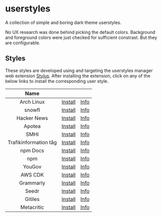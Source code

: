 # userstyles

A collection of simple and boring dark theme userstyles.

No UX research was done behind picking the default colors. Background and
foreground colors were just checked for sufficient constrast. But they are
configurable.

## Styles

These styles are developed using and targeting the userstyles manager web
extension [Stylus](https://github.com/openstyles/stylus). After installing the
extension, click on any of the below links to install the corresponding user
style.

|         Name          |                                                                                                                                              |                                     |
| :-------------------: | :------------------------------------------------------------------------------------------------------------------------------------------: | :---------------------------------: |
|      Arch Linux       |             [Install](https://raw.githubusercontent.com/aruncveli/userstyles/refs/heads/main/sites/archlinux/archlinux.user.css)             |       [Info](sites/archlinux)       |
|        snowfl         |                [Install](https://raw.githubusercontent.com/aruncveli/userstyles/refs/heads/main/sites/snowfl/snowfl.user.css)                |        [Info](sites/snowfl)         |
|      Hacker News      |            [Install](https://raw.githubusercontent.com/aruncveli/userstyles/refs/heads/main/sites/hackernews/hackernews.user.css)            |      [Info](sites/hackernews)       |
|        Apotea         |                [Install](https://raw.githubusercontent.com/aruncveli/userstyles/refs/heads/main/sites/apotea/apotea.user.css)                |        [Info](sites/apotea)         |
|         SMHI          |                  [Install](https://raw.githubusercontent.com/aruncveli/userstyles/refs/heads/main/sites/smhi/smhi.user.css)                  |         [Info](sites/smhi)          |
| Trafikinformation tåg | [Install](https://raw.githubusercontent.com/aruncveli/userstyles/refs/heads/main/sites/trafikinformation-tåg/trafikinformation-tåg.user.css) | [Info](sites/trafikinformation-tåg) |
|       npm Docs        |              [Install](https://raw.githubusercontent.com/aruncveli/userstyles/refs/heads/main/sites/npm-docs/npm-docs.user.css)              |       [Info](sites/npm-docs)        |
|          npm          |                   [Install](https://raw.githubusercontent.com/aruncveli/userstyles/refs/heads/main/sites/npm/npm.user.css)                   |          [Info](sites/npm)          |
|        YouGov         |                [Install](https://raw.githubusercontent.com/aruncveli/userstyles/refs/heads/main/sites/yougov/yougov.user.css)                |        [Info](sites/yougov)         |
|        AWS CDK        |               [Install](https://raw.githubusercontent.com/aruncveli/userstyles/refs/heads/main/sites/aws-cdk/aws-cdk.user.css)               |        [Info](sites/aws-cdk)        |
|       Grammarly       |             [Install](https://raw.githubusercontent.com/aruncveli/userstyles/refs/heads/main/sites/grammarly/grammarly.user.css)             |       [Info](sites/grammarly)       |
|         Seedr         |                 [Install](https://raw.githubusercontent.com/aruncveli/userstyles/refs/heads/main/sites/seedr/seedr.user.css)                 |         [Info](sites/seedr)         |
|        Gitiles        |               [Install](https://raw.githubusercontent.com/aruncveli/userstyles/refs/heads/main/sites/gitiles/gitiles.user.css)               |        [Info](sites/gitiles)        |
|      Metacritic       |            [Install](https://raw.githubusercontent.com/aruncveli/userstyles/refs/heads/main/sites/metacritic/metacritic.user.css)            |      [Info](sites/metacritic)       |
